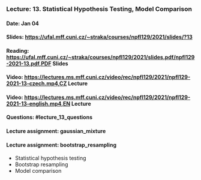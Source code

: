 ### Lecture: 13. Statistical Hypothesis Testing, Model Comparison
#### Date: Jan 04
#### Slides: https://ufal.mff.cuni.cz/~straka/courses/npfl129/2021/slides/?13
#### Reading: https://ufal.mff.cuni.cz/~straka/courses/npfl129/2021/slides.pdf/npfl129-2021-13.pdf,PDF Slides
#### Video: https://lectures.ms.mff.cuni.cz/video/rec/npfl129/2021/npfl129-2021-13-czech.mp4,CZ Lecture
#### Video: https://lectures.ms.mff.cuni.cz/video/rec/npfl129/2021/npfl129-2021-13-english.mp4,EN Lecture
#### Questions: #lecture_13_questions
#### Lecture assignment: gaussian_mixture
#### Lecture assignment: bootstrap_resampling

- Statistical hypothesis testing
- Bootstrap resampling
- Model comparison
